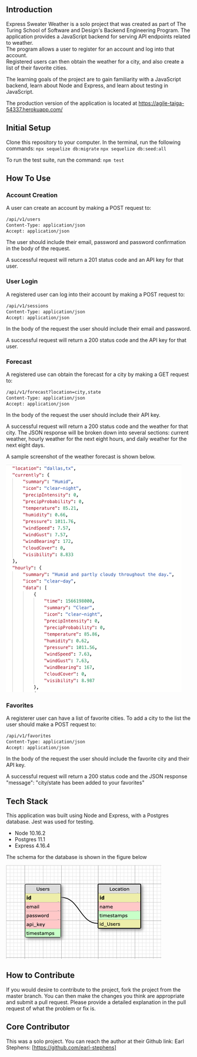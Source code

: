 ## Introduction

Express Sweater Weather is a solo project that was created as part of The Turing
 School of Software and Design's Backend Engineering Program.  The application
 provides a JavaScript backend for serving API endpoints related to weather.  
The program allows a user to register for an account and log into that account.  
Registered users can then obtain the weather for a city, and also create a list
of their favorite cities.

The learning goals of the project are to gain familiarity with a JavaScript
backend, learn about Node and Express, and learn about testing in JavaScript.

The production version of the application is located at
https://agile-taiga-54337.herokuapp.com/

## Initial Setup

Clone this repository to your computer.
In the terminal, run the following commands:
`npx sequelize db:migrate`
`npx sequelize db:seed:all`

To run the test suite, run the command:
`npm test`

## How To Use

### Account Creation

A user can create an account by making a POST request to:
```
/api/v1/users
Content-Type: application/json
Accept: application/json
```
The user should include their email, password and password confirmation
in the body of the request.

A successful request will return a 201 status code and an API key for
that user.

### User Login

A registered user can log into their account by making a POST request to:
```
/api/v1/sessions
Content-Type: application/json
Accept: application/json
```
In the body of the request the user should include their email and password.

A successful request will return a 200 status code and the API key for
that user.

### Forecast

A registered use can obtain the forecast for a city by making a GET request to:
```
/api/v1/forecast?location=city,state
Content-Type: application/json
Accept: application/json
```
In the body of the request the user should include their API key.

A successful request will return a 200 status code and the weather for that
city.  The JSON response will be broken down into several sections: current
weather, hourly weather for the next eight hours, and daily weather for the
next eight days.

A sample screenshot of the weather forecast is shown below.

![sample_weather](sample_weather.png)

### Favorites

A registerer user can have a list of favorite cities.  To add a city to the list
the user should make a POST request to:
```
/api/v1/favorites
Content-Type: application/json
Accept: application/json
```
In the body of the request the user should include the favorite city and their
API key.

A successful request will return a 200 status code and the JSON response
"message": "city/state has been added to your favorites"

## Tech Stack

This application was built using Node and Express, with a Postgres database.
Jest was used for testing.

* Node 10.16.2
* Postgres 11.1
* Express 4.16.4

The schema for the database is shown in the figure below

![schema](schema.png)

## How to Contribute

If you would desire to contribute to the project, fork the project from the
master branch.  You can then make the changes you think are appropriate and
submit a pull request.  Please provide a detailed explanation in the pull
request of what the problem or fix is.  

## Core Contributor

This was a solo project.  You can reach the author at their Github link:
Earl Stephens: [https://github.com/earl-stephens]
